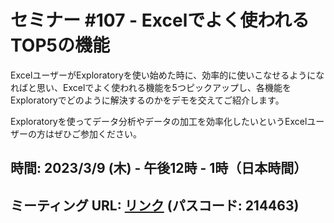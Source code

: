 # セミナー #107 - Excelでよく使われるTOP5の機能

ExcelユーザーがExploratoryを使い始めた時に、効率的に使いこなせるようになればと思い、Excelでよく使われる機能を5つピックアップし、各機能をExploratoryでどのように解決するのかをデモを交えてご紹介します。

Exploratoryを使ってデータ分析やデータの加工を効率化したいというExcelユーザーの方はぜひご参加ください。

## 時間: 2023/3/9 (木) - 午後12時 - 1時（日本時間）

## ミーティング URL: [リンク](https://us02web.zoom.us/j/331585134?pwd=VGVyeXBRWjFMT2hESFdhSU45Z2d0dz09) (パスコード: 214463)


